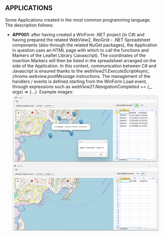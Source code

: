 ## APPLICATIONS
Some Applications created in the most common programming language. 
The description follows:
* __APP001__: after having created a WinForm .NET project (in C#) and having prepared the related WebView2, ReoGrid - .NET Spreadsheet components (also through the related NuGet packages), the Application in question uses an HTML page with which to call the functions and Markers of the Leaflet Library (Javascript). The coordinates of the insertion Markers will then be listed in the spreadsheet arranged on the side of the Application. In this context, communication between C# and Javascript is ensured thanks to the _webView21.ExecuteScriptAsync_, _chrome.webview.postMessage_ instructions. The management of the handlers / events is defined starting from the WinForm Load event, through expressions such as _webView21.NavigationCompleted_ _+=_ _(_,_ _args)_ _=>_ _{...}_.
Example images:
![alt text](https://github.com/GeoInf25/Applications/blob/main/App001_GitHub/Images/01Image_App001.png)
![alt text](https://github.com/GeoInf25/Applications/blob/main/App001_GitHub/Images/02Image_App001.png)
